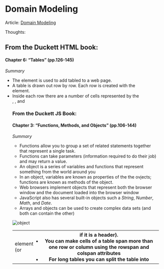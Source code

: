 # Domain Modeling


Article: [Domain Modeling](https://github.com/codefellows/domain_modeling#domain-modeling)


Thoughts:



## From the Duckett HTML book:

#### Chapter 6: “Tables” (pp.126-145)

*Summary*
- The <table> element is used to add tabled to a web page.
- A table is drawn out row by row. Each row is created with the <tr> element.
- Inside each row there are a number of cells represented by the <td> element (or <th> if it is a header).
- You can make cells of a table span more than one row or column using the **rowspan** and **colspan** attributes
- For long tables you can split the table into <thead>, <tbody>, and <tfoot>




### From the Duckett JS Book:

#### Chapter 3: “Functions, Methods, and Objects” (pp.106-144)

*Summary*
- Functions allow you to group a set of related statements together that represent a single task.
- Functions can take parameters (information required to do their job) and may return a value.
- An object is a series of variables and functions that represent something from the world around you
- In an object, variables are known as properties of the the ovjects; functions are known as methods of the object. 
- Web browsers implement objects that represent both the browser window and the document loaded into the browser window
- JavaScript also has several built-in objects such a *String*, *Number*, *Math*, and *Date*. 
- Arrays and objects can be used to create complex data sets (and both can contain the other)

![object](https://images.slideplayer.com/33/10132887/slides/slide_15.jpg)